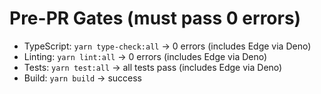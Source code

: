 
# Pre-PR Gates (must pass 0 errors)
- TypeScript: `yarn type-check:all` → 0 errors (includes Edge via Deno)
- Linting: `yarn lint:all` → 0 errors (includes Edge via Deno)
- Tests: `yarn test:all` → all tests pass (includes Edge via Deno)
- Build: `yarn build` → success